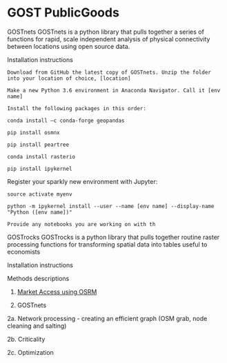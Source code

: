 # GOST PublicGoods

GOSTnets
  GOSTnets is a python library that pulls together a series of functions for rapid, scale independent analysis of physical connectivity between locations using open source data. 

  Installation instructions
  
    Download from GitHub the latest copy of GOSTnets. Unzip the folder into your location of choice, [location]​

    Make a new Python 3.6 environment in Anaconda Navigator. Call it [env name]​

    Install the following packages in this order:​

    conda install –c conda-forge geopandas ​

    pip install osmnx​

    pip install peartree​

    conda install rasterio​

    pip install ipykernel​

  Register your sparkly new environment with Jupyter:​

    source activate myenv ​

    python -m ipykernel install --user --name [env name] --display-name "Python ([env name])" ​

    Provide any notebooks you are working on with th

GOSTrocks
  GOSTrocks is a python library that pulls together routine raster processing functions for transforming spatial data into tables useful to economists

 Installation instructions

Methods descriptions
1. [Market Access using OSRM](https://github.com/worldbank/GOST_PublicGoods/wiki/Market-Access-Tool)

2. GOSTnets

  2a. Network processing - creating an efficient graph (OSM grab, node cleaning and salting)
  
  2b. Criticality

  2c. Optimization
